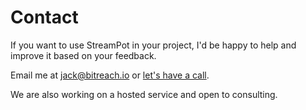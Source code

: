 # Contact

If you want to use StreamPot in your project, I'd be happy to help and improve it based on your feedback. 

Email me at [jack@bitreach.io](mailto:jack@bitreach.io) or [let's have a call](https://cal.com/jackbridger/30min). 

We are also working on a hosted service and open to consulting.